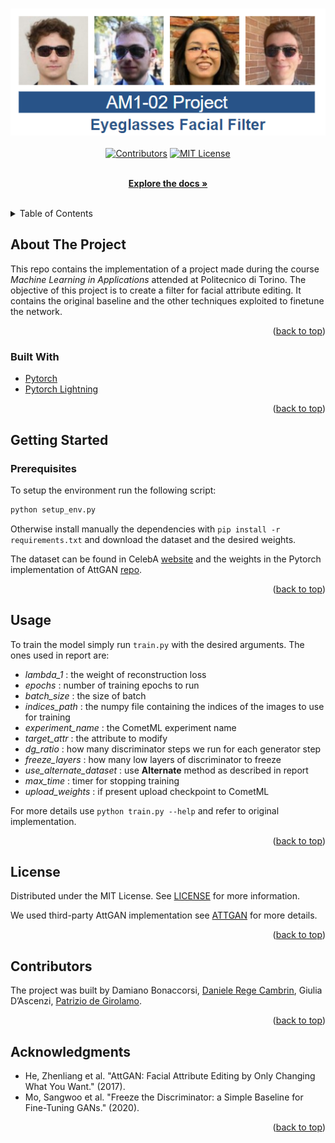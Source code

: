 
<div id="top"></div>
<!--
*** Thanks for checking out the Best-README-Template. If you have a suggestion
*** that would make this better, please fork the repo and create a pull request
*** or simply open an issue with the tag "enhancement".
*** Don't forget to give the project a star!
*** Thanks again! Now go create something AMAZING! :D
-->



<!-- PROJECT SHIELDS -->
<!--
*** I'm using markdown "reference style" links for readability.
*** Reference links are enclosed in brackets [ ] instead of parentheses ( ).
*** See the bottom of this document for the declaration of the reference variables
*** for contributors-url, forks-url, etc. This is an optional, concise syntax you may use.
*** https://www.markdownguide.org/basic-syntax/#reference-style-links
-->
<div align="center">

<h3 align="center"><img src=titolo.PNG></h3>

[![Contributors][contributors-shield]][contributors-url]
[![MIT License][license-shield]][license-url]

  <p align="center">
    <br />
    <a href="https://github.com/MLinApp-polito/mla-prj-02-am1.git"><strong>Explore the docs »</strong></a>
    <br />
    <br />
  </p>
</div>



<!-- TABLE OF CONTENTS -->
<details>
  <summary>Table of Contents</summary>
  <ol>
    <li>
      <a href="#about-the-project">About The Project</a>
      <ul>
        <li><a href="#built-with">Built With</a></li>
      </ul>
    </li>
    <li>
      <a href="#getting-started">Getting Started</a>
      <ul>
        <li><a href="#prerequisites">Prerequisites</a></li>
        <li><a href="#installation">Installation</a></li>
      </ul>
    </li>
    <li><a href="#usage">Usage</a></li>
    <li><a href="#roadmap">Roadmap</a></li>
    <li><a href="#contributing">Contributing</a></li>
    <li><a href="#license">License</a></li>
    <li><a href="#contact">Contact</a></li>
    <li><a href="#acknowledgments">Acknowledgments</a></li>
  </ol>
</details>



<!-- ABOUT THE PROJECT -->
## About The Project

This repo contains the implementation of a project made during the course *Machine Learning in Applications* attended at Politecnico di Torino. 
The objective of this project is to create a filter for facial attribute editing. It contains the original baseline and the
other techniques exploited to finetune the network.

<p align="right">(<a href="#top">back to top</a>)</p>



### Built With

- [Pytorch](https://pytorch.org/)
- [Pytorch Lightning](https://www.pytorchlightning.ai/)


<p align="right">(<a href="#top">back to top</a>)</p>


<!-- GETTING STARTED -->
## Getting Started

### Prerequisites

To setup the environment run the following script:  
  ```bash
  python setup_env.py
  ```
Otherwise install manually the dependencies with `pip install -r requirements.txt` and download the dataset and the desired weights.

The dataset can be found in CelebA [website](http://mmlab.ie.cuhk.edu.hk/projects/CelebA.html) and the weights in the Pytorch
implementation of AttGAN [repo](https://github.com/elvisyjlin/AttGAN-PyTorch).

<p align="right">(<a href="#top">back to top</a>)</p>

<!-- USAGE EXAMPLES -->
## Usage

To train the model simply run `train.py` with the desired arguments. The ones used in report are:
- *lambda_1* : the weight of reconstruction loss
- *epochs* : number of training epochs to run
- *batch_size* : the size of batch
- *indices_path* : the numpy file containing the indices of the images to use for training
- *experiment_name* : the CometML experiment name
- *target_attr* : the attribute to modify
- *dg_ratio* : how many discriminator steps we run for each generator step
- *freeze_layers* : how many low layers of discriminator to freeze
- *use_alternate_dataset* : use **Alternate** method as described in report
- *max_time* : timer for stopping training
- *upload_weights* : if present upload checkpoint to CometML

For more details use `python train.py --help` and refer to original implementation.

<p align="right">(<a href="#top">back to top</a>)</p>

<!-- LICENSE -->
## License

Distributed under the MIT License. See [LICENSE](LICENSE) for more information.

We used third-party AttGAN implementation see [ATTGAN](licenses/ATTGAN) for more details.

<p align="right">(<a href="#top">back to top</a>)</p>

## Contributors

The project was built by Damiano Bonaccorsi, [Daniele Rege Cambrin](https://github.com/DarthReca), Giulia D’Ascenzi, [Patrizio de Girolamo](https://github.com/patriziodegirolamo).

<p align="right">(<a href="#top">back to top</a>)</p>


<!-- ACKNOWLEDGMENTS -->
## Acknowledgments

- He, Zhenliang et al. "AttGAN: Facial Attribute Editing by Only Changing What You Want." (2017).
- Mo, Sangwoo et al. "Freeze the Discriminator: a Simple Baseline for Fine-Tuning GANs." (2020).

<p align="right">(<a href="#top">back to top</a>)</p>



<!-- MARKDOWN LINKS & IMAGES -->
<!-- https://www.markdownguide.org/basic-syntax/#reference-style-links -->
[contributors-shield]: https://img.shields.io/github/contributors/DarthReca/mlinapp-project.svg?style=flat
[contributors-url]: https://github.com/DarthReca/mlinapp-project/graphs/contributors
[forks-shield]: https://img.shields.io/github/forks/github_username/repo_name.svg?style=for-the-badge
[forks-url]: https://github.com/github_username/repo_name/network/members
[stars-shield]: https://img.shields.io/github/stars/github_username/repo_name.svg?style=for-the-badge
[stars-url]: https://github.com/github_username/repo_name/stargazers
[issues-shield]: https://img.shields.io/github/issues/github_username/repo_name.svg?style=for-the-badge
[issues-url]: https://github.com/github_username/repo_name/issues
[license-shield]: https://img.shields.io/github/license/DarthReca/mlinapp-project.svg?style=flat
[license-url]: https://github.com/DarthReca/mlinapp-project/blob/master/LICENSE
[linkedin-shield]: https://img.shields.io/badge/-LinkedIn-black.svg?style=for-the-badge&logo=linkedin&colorB=555
[linkedin-url]: https://linkedin.com/in/linkedin_username
[product-screenshot]: images/screenshot.png

